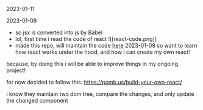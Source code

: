 2023-01-11

2023-01-09
- so jsx is converted into js by Babel
- lol, first time i read the code of react 
![[react-code.png]]
- made this repo, will maintain the code [here](https://github.com/KMJ-007/react-from-scratch)
2023-01-08
so want to learn how react works under the hood, and how i can create my own react!

because, by doing this i will be able to improve things in my ongoing project!

for now decided to follow this:
https://pomb.us/build-your-own-react/

i know they maintain two dom tree, compare the changes, and only update the changed component
